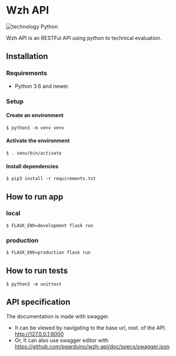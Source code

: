 # Wzh API

![technology Python](https://img.shields.io/badge/technology-python-blue.svg)

Wzh API is an RESTFul API using python to technical evaluation.

## Installation

### Requirements
- Python 3.6 and newer.

### Setup

#### Create an environment
```shell
$ python3 -m venv venv
```

#### Activate the environment
```shell
$ . venv/bin/activate
```

#### Install dependencies
```shell
$ pip3 install -r requirements.txt
```

## How to run app

### local
```shell
$ FLASK_ENV=development flask run
```
### production
```shell
$ FLASK_ENV=production flask run
```

## How to run tests
```shell
$ python3 -m unittest
```

## API specification
The documentation is made with swagger.
- It can be viewed by navigating to the base url, root. of the API. http://127.0.0.1:8000
- Or, It can also use swagger editor with https://github.com/pgarduino/wzh-api/doc/specs/swagger.json

